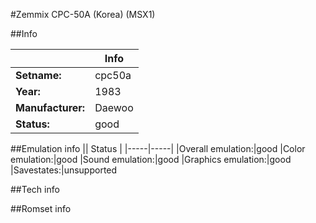 #Zemmix CPC-50A (Korea) (MSX1)

##Info

||Info|
|-----|-----|
|**Setname:**|cpc50a
|**Year:**|1983
|**Manufacturer:**|Daewoo
|**Status:**|good

##Emulation info
|| Status |
|-----|-----|
|Overall emulation:|good
|Color emulation:|good
|Sound emulation:|good
|Graphics emulation:|good
|Savestates:|unsupported

##Tech info

##Romset info

<!--- START OF EDITED COMMENT DO NOT TOUCH TEXT ABOVE-->
